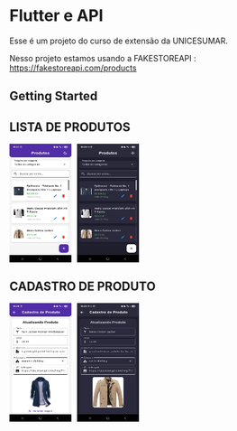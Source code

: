 # Flutter e API

Esse é um projeto do curso de extensão da UNICESUMAR.

Nesso projeto estamos usando a FAKESTOREAPI : https://fakestoreapi.com/products

## Getting Started

## LISTA DE PRODUTOS
<div style="display: flex; gap: 10px;">
  <img src="/assets/lista-produtos-white.jpg" width="110px" height="210px">
  <img src="/assets/lista-produtos-black.jpg" width="110px" height="210px">
</div>


## CADASTRO DE PRODUTO
<div style="display: flex; gap: 10px;">
  <img src="/assets/cadastro-produtos-white.jpg" width="110px" height="210px">
  <img src="/assets/cadastro-produtos-back.jpg" width="110px" height="210px">
</div>

